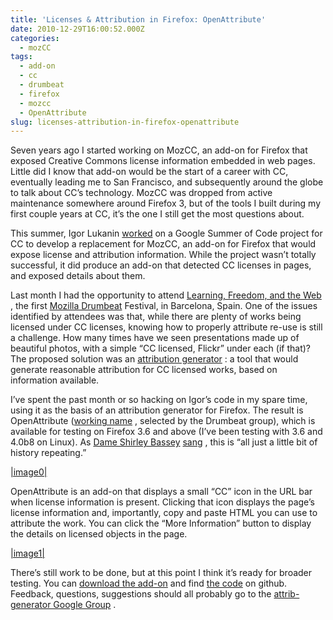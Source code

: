 ```yaml
---
title: 'Licenses & Attribution in Firefox: OpenAttribute'
date: 2010-12-29T16:00:52.000Z
categories:
  - mozCC
tags:
  - add-on
  - cc
  - drumbeat
  - firefox
  - mozcc
  - OpenAttribute
slug: licenses-attribution-in-firefox-openattribute
---
```

Seven years ago I started working on MozCC, an add-on for Firefox that exposed Creative Commons license information embedded in web pages. Little did I know that add-on would be the start of a career with <span class="caps">CC</span>, eventually leading me to San Francisco, and subsequently around the globe to talk about <span class="caps">CC</span>’s technology. MozCC was dropped from active maintenance somewhere around Firefox 3, but of the tools I built during my first couple years at <span class="caps">CC</span>, it’s the one I still get the most questions about.

This summer, Igor Lukanin [worked][1]  on a Google Summer of Code project for <span class="caps">CC</span> to develop a replacement for MozCC, an add-on for Firefox that would expose license and attribution information. While the project wasn’t totally successful, it did produce an add-on that detected <span class="caps">CC</span> licenses in pages, and exposed details about them.

Last month I had the opportunity to attend [Learning, Freedom, and the Web][2] , the first [Mozilla Drumbeat][3]  Festival, in Barcelona, Spain. One of the issues identified by attendees was that, while there are plenty of works being licensed under <span class="caps">CC</span> licenses, knowing how to properly attribute re-use is still a challenge. How many times have we seen presentations made up of beautiful photos, with a simple “<span class="caps">CC</span> licensed, Flickr” under each (if that)? The proposed solution was an [attribution generator][4] : a tool that would generate reasonable attribution for <span class="caps">CC</span> licensed works, based on information available.

I’ve spent the past month or so hacking on Igor’s code in my spare time, using it as the basis of an attribution generator for Firefox. The result is OpenAttribute ([working name][5] , selected by the Drumbeat group), which is available for testing on Firefox 3.6 and above (I’ve been testing with 3.6 and 4.0b8 on Linux). As [Dame Shirley Bassey][6]  [sang][7] , this is “all just a little bit of history repeating.”

[|image0|][8]

OpenAttribute is an add-on that displays a small “<span class="caps">CC</span>” icon in the <span class="caps">URL</span> bar when license information is present. Clicking that icon displays the page’s license information and, importantly, copy and paste <span class="caps">HTML</span> you can use to attribute the work. You can click the “More Information” button to display the details on licensed objects in the page.

[|image1|][9]

There’s still work to be done, but at this point I think it’s ready for broader testing. You can [download the add-on][10]  and find [the code][11]  on github. Feedback, questions, suggestions should all probably go to the [attrib-generator Google Group][12] .



 [1]: http://labs.creativecommons.org/2010/07/11/gsoc-firefox-extension-status-report/
 [2]: http://learningfreedomandtheweb.org/folio/
 [3]: http://drumbeat.org/
 [4]: https://wiki.mozilla.org/Drumbeat/Attribution_generator
 [5]: http://etherpad.mozilla.com:9000/OpenAttribute-names
 [6]: http://en.wikipedia.org/wiki/Shirley_Bassey
 [7]: http://en.wikipedia.org/wiki/History_Repeating_(song)
 [8]: /media/2010/12/Screenshot-Radical-Decoupling-Designing-for-Web-3.0-Mozilla-Firefox-4.0-Beta-8.png
 [9]: /media/2010/12/openattribute-page-info.png
 [10]: https://github.com/downloads/nyergler/openattribute-firefox/openattribute-0.8.xpi
 [11]: https://github.com/nyergler/openattribute-firefox
 [12]: http://groups.google.com/group/attrib-generator/topics?hl=en
